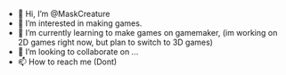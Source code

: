 - 👋 Hi, I’m @MaskCreature
- 👀 I’m interested in making games.
- 🌱 I’m currently learning to make games on gamemaker, (im working on 2D games right now, but plan to switch to 3D games)
- 💞️ I’m looking to collaborate on ...
- 📫 How to reach me (Dont)

<!---
MaskCreature/MaskCreature is a ✨ special ✨ repository because its `README.md` (this file) appears on your GitHub profile.
You can click the Preview link to take a look at your changes.
--->
